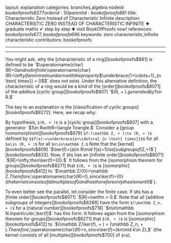 layout: explanation
categories: branches,algebra
nodeid: bookofproofs$8277
orderid: 50
parentid: bookofproofs$881
title: Characteristic Zero Instead of Characteristic Infinite
description: CHARACTERISTIC ZERO INSTEAD OF CHARACTERISTIC INFINITE ★ graduate maths ✔ step by step ✚ visit BookOfProofs now!
references: bookofproofs$677,bookofproofs$696
keywords: zero characteristic,infinite characteristic
contributors: bookofproofs

---


---

You might ask, why the [characteristic of a ring][bookofproofs$881] is defined to be `$\operatorname{char}(R)=0$` and not infinite  `$\operatorname{char}(R)=\infty$` if a minimal number `$n$` with the property `$$\underbrace{1+\cdots+1}_{n \text{ times}} = 0$$` does not exist. Under this alternative definition, the characteristic of a ring would be a kind of the [order][bookofproofs$8071] of the additive [cyclic group][bookofproofs$807] `$(R, + ).$` generated by `$1\in R.$` 

The key to an explanation is the [classification of cyclic groups][bookofproofs$8272]. Here, we recap why:

By hypothesis, `$(R, + )$` is a [cyclic group][bookofproofs$807] with a generator `$1\in R$` with `$R=\langle 1\rangle.$` Consider a [group homomorphism][bookofproofs$679] `$f:(\mathbb Z, + )\to (R, + )$` defined by `$$f(a):=\underbrace{a+\cdots+a}_{n \text{ times}}$$` for all `$a\in (R, + )$` for all `$n\in\mathbb Z.$` Note that the [kernel][bookofproofs$809] `$\ker(f)=\{a\in R\mid f(a)=1\}$` is a [subgroup of `$(Z,+)$`][bookofproofs$833]. Now, if `$R$` has an [infinite order][bookofproofs$8071] `$|R|=\infty,$` then `$\ker(f)=\{0\}.$` It follows from the [isomorphism theorem for groups][bookofproofs$8271] that `$(R, + )$` is [isomorphic][bookofproofs$412] to `$\mathbb Z/\{0\}=\mathbb Z.$` Therefore, `$\operatorname{char}(R)=0$`, since `$\ker(f)=\{0\}$` (the kernel consists of all multiples of `$0$` and has therefore only the element `$0$`). 

To even better see the parallel, let consider the finite case. If `$R$` has a [finite order][bookofproofs$8071] `$|R|=n$` with `$n > 0.$` Note that all [additive subgroups of integers][bookofproofs$8268] have the form `$(\mathbb Z_n, + )$` for a [natural number][bookofproofs$718] `$n\in\mathbb N.$` In particular, `$\ker(f)$` has this form. It follows again from the [isomorphism theorem for groups][bookofproofs$8271] that `$(R, + )$` is [isomorphic][bookofproofs$412] to `$(\mathbb Z/\ker(f), + ) = (\mathbb Z_n, + ).$` Therefore, `$\operatorname{char}(R)=n$`, since `$\ker(f)=\{kn\mid k\in Z\},$` (the kernel consists of all [multiples][bookofproofs$700] of `$n$`).
